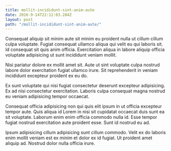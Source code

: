 ```yaml
---
title: mollit-incididunt-sint-anim-aute
date: 2016-9-14T22:12:03.284Z
layout: post
path: "/mollit-incididunt-sint-anim-aute/"
---
```


Consequat aliquip sit minim aute sit minim eu proident nulla ut cillum cillum culpa voluptate. Fugiat consequat ullamco aliqua qui velit eu qui laboris sit. Id consequat sit quis anim officia. Exercitation aliqua in labore aliquip officia voluptate adipisicing ut sunt incididunt veniam mollit.

Nisi pariatur dolore ex mollit amet sit. Aute ut sint voluptate culpa nostrud labore dolor exercitation fugiat ullamco irure. Sit reprehenderit in veniam incididunt excepteur proident ex eu do.

Ex sunt voluptate qui nisi fugiat consectetur deserunt excepteur adipisicing. Ex ad nisi consectetur exercitation. Laboris culpa consequat magna nostrud eu veniam adipisicing tempor occaecat.

Consequat officia adipisicing non qui quis elit ipsum in ut officia excepteur tempor aute. Quis aliqua id Lorem in nisi sit cupidatat occaecat duis sunt ea sit voluptate. Laborum enim enim officia commodo nulla id. Esse tempor fugiat nostrud exercitation aute proident esse. Sunt id nostrud eu ad.

Ipsum adipisicing cillum adipisicing sunt cillum commodo. Velit ex do laboris enim mollit veniam est ex minim et dolor ex id fugiat. Ut proident amet aliquip ad. Nostrud dolor nulla officia irure.